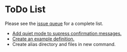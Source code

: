 # ToDo List

Please see the [issue queue](https://github.com/KeyboardCowboy/denver/issues) for a complete list.

- [Add quiet mode to supress confirmation messages.](https://github.com/KeyboardCowboy/denver/issues/3)
- [Create an example definition.](https://github.com/KeyboardCowboy/denver/issues/4)
- Create alias directory and files in new command.

